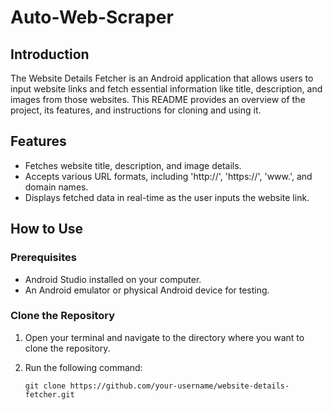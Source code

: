 # Auto-Web-Scraper
## Introduction

The Website Details Fetcher is an Android application that allows users to input website links and fetch essential information like title, description, and images from those websites. This README provides an overview of the project, its features, and instructions for cloning and using it.

## Features

- Fetches website title, description, and image details.
- Accepts various URL formats, including 'http://', 'https://', 'www.', and domain names.
- Displays fetched data in real-time as the user inputs the website link.

## How to Use

### Prerequisites

- Android Studio installed on your computer.
- An Android emulator or physical Android device for testing.

### Clone the Repository

1. Open your terminal and navigate to the directory where you want to clone the repository.
2. Run the following command:

   ```shell
   git clone https://github.com/your-username/website-details-fetcher.git
